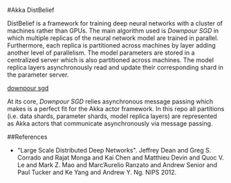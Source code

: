 #Akka DistBelief

DistBelief is a framework for training deep neural networks with a cluster of machines rather than GPUs.  The main
algorithm used is _Downpour SGD_ in which multiple replicas of the neural network model are trained in parallel.  Furthermore,
each replica is partitioned across machines by layer adding another level of parallelism.  The model parameters are
stored in a centralized server which is also partitioned across machines.  The model replica layers asynchronously
read and update their corresponding shard in the parameter server.

[downpour sgd](/downpour_sgd.png)

At its core, _Downpour SGD_ relies asynchronous message passing which makes is a perfect fit for the Akka actor
 framework.  In this repo all partitions (i.e. data shards, parameter shards, model replica layers) are represented
 as Akka actors that communicate asynchronously via message passing.
 
 ##References
 
 * "Large Scale Distributed Deep Networks".  Jeffrey Dean and Greg S. Corrado and Rajat Monga and Kai Chen and Matthieu Devin and Quoc V. Le and Mark Z. Mao and Marc’Aurelio Ranzato and Andrew Senior and Paul Tucker and Ke Yang and Andrew Y. Ng.  NIPS 2012.